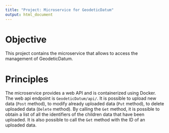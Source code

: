 ```yaml
---
title: "Project: Microservice for GeodeticDatum"
output: html_document
---
```


Objective
===
This project contains the microservice that allows to access the management of GeodeticDatum.


Principles
===
The microservice provides a web API and is containerized using Docker. The web api endpoint is `GeodeticDatum/api/`. It is possible to upload new data 
(`Post` method), to modify already uploaded data (`Put` method), to delete uploaded data (`Delete` method). By calling the `Get` method, 
it is possible to obtain a list of all the identifiers of the children data that have been uploaded. It is also possible 
to call the `Get` method with the ID of an uploaded data.


